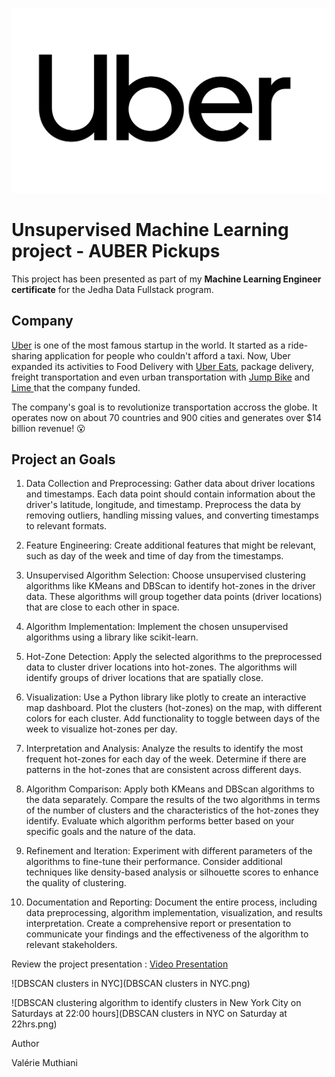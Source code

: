 <p align="center">
  <img src='Uber-logo.jpg'>
</p>

# Unsupervised Machine Learning project - AUBER Pickups

This project has been presented as part of my **Machine Learning Engineer certificate** for the Jedha Data Fullstack program.

## Company

<a href="http://uber.com/" target="_blank">Uber</a> is one of the most famous startup in the world. It started as a ride-sharing application for people who couldn't afford a taxi. Now, Uber expanded its activities to Food Delivery with <a href="https://www.ubereats.com/fr-en" target="_blank">Uber Eats</a>, package delivery, freight transportation and even urban transportation with <a href="https://www.uber.com/fr/en/ride/uber-bike/" target="_blank"> Jump Bike</a> and <a href="https://www.li.me/" target="_blank"> Lime </a> that the company funded. 


The company's goal is to revolutionize transportation accross the globe. It operates now on about 70 countries and 900 cities and generates over $14 billion revenue! 😮

## Project an Goals

1. Data Collection and Preprocessing:
Gather data about driver locations and timestamps. Each data point should contain information about the driver's latitude, longitude, and timestamp.
Preprocess the data by removing outliers, handling missing values, and converting timestamps to relevant formats.

2. Feature Engineering:
Create additional features that might be relevant, such as day of the week and time of day from the timestamps.

3. Unsupervised Algorithm Selection:
Choose unsupervised clustering algorithms like KMeans and DBScan to identify hot-zones in the driver data.
These algorithms will group together data points (driver locations) that are close to each other in space.

4. Algorithm Implementation:
Implement the chosen unsupervised algorithms using a library like scikit-learn.

5. Hot-Zone Detection:
Apply the selected algorithms to the preprocessed data to cluster driver locations into hot-zones.
The algorithms will identify groups of driver locations that are spatially close.

6. Visualization:
Use a Python library like plotly to create an interactive map dashboard.
Plot the clusters (hot-zones) on the map, with different colors for each cluster.
Add functionality to toggle between days of the week to visualize hot-zones per day.

7. Interpretation and Analysis:
Analyze the results to identify the most frequent hot-zones for each day of the week.
Determine if there are patterns in the hot-zones that are consistent across different days.

8. Algorithm Comparison:
Apply both KMeans and DBScan algorithms to the data separately.
Compare the results of the two algorithms in terms of the number of clusters and the characteristics of the hot-zones they identify.
Evaluate which algorithm performs better based on your specific goals and the nature of the data.

9. Refinement and Iteration:
Experiment with different parameters of the algorithms to fine-tune their performance.
Consider additional techniques like density-based analysis or silhouette scores to enhance the quality of clustering.

10. Documentation and Reporting:
Document the entire process, including data preprocessing, algorithm implementation, visualization, and results interpretation.
Create a comprehensive report or presentation to communicate your findings and the effectiveness of the algorithm to relevant stakeholders.

Review the project presentation : [Video Presentation](https://acsts-getaround-delay-analysis.herokuapp.com/)

![DBSCAN clusters in NYC](DBSCAN clusters in NYC.png)

![DBSCAN clustering algorithm to identify clusters in New York City on Saturdays at 22:00 hours](DBSCAN clusters in NYC on Saturday at 22hrs.png)

Author

Valérie Muthiani

